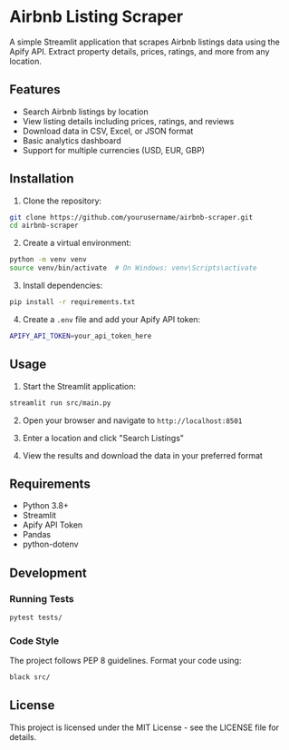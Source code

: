 # Airbnb Listing Scraper

A simple Streamlit application that scrapes Airbnb listings data using the Apify API. Extract property details, prices, ratings, and more from any location.

## Features

- Search Airbnb listings by location
- View listing details including prices, ratings, and reviews
- Download data in CSV, Excel, or JSON format
- Basic analytics dashboard
- Support for multiple currencies (USD, EUR, GBP)

## Installation

1. Clone the repository:
```bash
git clone https://github.com/yourusername/airbnb-scraper.git
cd airbnb-scraper
```

2. Create a virtual environment:
```bash
python -m venv venv
source venv/bin/activate  # On Windows: venv\Scripts\activate
```

3. Install dependencies:
```bash
pip install -r requirements.txt
```

4. Create a `.env` file and add your Apify API token:
```bash
APIFY_API_TOKEN=your_api_token_here
```

## Usage

1. Start the Streamlit application:
```bash
streamlit run src/main.py
```

2. Open your browser and navigate to `http://localhost:8501`

3. Enter a location and click "Search Listings"

4. View the results and download the data in your preferred format

## Requirements

- Python 3.8+
- Streamlit
- Apify API Token
- Pandas
- python-dotenv

## Development

### Running Tests
```bash
pytest tests/
```

### Code Style
The project follows PEP 8 guidelines. Format your code using:
```bash
black src/
```

## License

This project is licensed under the MIT License - see the LICENSE file for details.